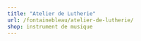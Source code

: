 ```yaml
---
title: "Atelier de Lutherie"
url: /fontainebleau/atelier-de-lutherie/
shop: instrument de musique
---
```

